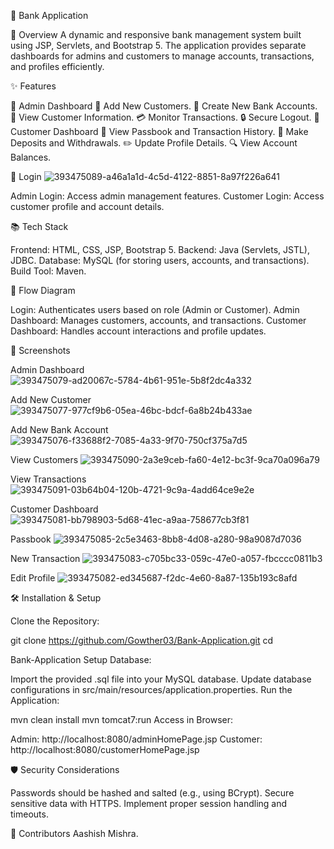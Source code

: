 🏦 Bank Application

🚀 Overview A dynamic and responsive bank management system built using
JSP, Servlets, and Bootstrap 5. The application provides separate
dashboards for admins and customers to manage accounts, transactions,
and profiles efficiently.

✨ Features

🔑 Admin Dashboard 👤 Add New Customers. 💼 Create New Bank Accounts. 📝
View Customer Information. 💳 Monitor Transactions. 🔒 Secure Logout. 👥
Customer Dashboard 📖 View Passbook and Transaction History. 💸 Make
Deposits and Withdrawals. ✏️ Update Profile Details. 🔍 View Account
Balances.

🔐 Login
![393475089-a46a1a1d-4c5d-4122-8851-8a97f226a641](https://github.com/user-attachments/assets/0b46722c-bfd4-4b05-ac94-35b1d69bb8c8)

Admin Login: Access admin management features. Customer Login: Access
customer profile and account details.

📚 Tech Stack

Frontend: HTML, CSS, JSP, Bootstrap 5. Backend: Java (Servlets, JSTL),
JDBC. Database: MySQL (for storing users, accounts, and transactions).
Build Tool: Maven.


🔗 Flow Diagram

Login: Authenticates users based on role (Admin or Customer). Admin
Dashboard: Manages customers, accounts, and transactions. Customer
Dashboard: Handles account interactions and profile updates.


📸 Screenshots 

Admin Dashboard
![393475079-ad20067c-5784-4b61-951e-5b8f2dc4a332](https://github.com/user-attachments/assets/2dcf5b4b-53d4-425c-92e9-ba225c8859cf)

Add New Customer
![393475077-977cf9b6-05ea-46bc-bdcf-6a8b24b433ae](https://github.com/user-attachments/assets/48926533-767a-41e2-aef3-7414eaf399b2)

Add New Bank Account
![393475076-f33688f2-7085-4a33-9f70-750cf375a7d5](https://github.com/user-attachments/assets/eb8828b1-3e8d-4a62-b07b-d76188ded898)

View Customers
![393475090-2a3e9ceb-fa60-4e12-bc3f-9ca70a096a79](https://github.com/user-attachments/assets/8b09b8eb-754e-495f-867c-8abca653b7e3)

View Transactions
![393475091-03b64b04-120b-4721-9c9a-4add64ce9e2e](https://github.com/user-attachments/assets/c5e56528-b28e-4e6a-9157-b043fb92beeb)

Customer Dashboard
![393475081-bb798903-5d68-41ec-a9aa-758677cb3f81](https://github.com/user-attachments/assets/ebd8df1e-ef48-4ea0-9177-bb3ba4195eb8)

Passbook
![393475085-2c5e3463-8bb8-4d08-a280-98a9087d7036](https://github.com/user-attachments/assets/825a49e0-b73e-4525-b7ef-70ccb09d5b15)

New Transaction
![393475083-c705bc33-059c-47e0-a057-fbcccc0811b3](https://github.com/user-attachments/assets/c54edf7d-46ff-4bdf-9804-354adecea031)

Edit Profile
![393475082-ed345687-f2dc-4e60-8a87-135b193c8afd](https://github.com/user-attachments/assets/39b68d83-161c-4aa4-b329-3b65e9ab2286)



🛠️ Installation & Setup

Clone the Repository:

git clone https://github.com/Gowther03/Bank-Application.git cd


Bank-Application Setup Database:

Import the provided .sql file into your MySQL database. Update database
configurations in src/main/resources/application.properties. Run the
Application:

mvn clean install mvn tomcat7:run Access in Browser:

Admin: http://localhost:8080/adminHomePage.jsp Customer:
http://localhost:8080/customerHomePage.jsp


🛡️ Security Considerations

Passwords should be hashed and salted (e.g., using BCrypt). Secure
sensitive data with HTTPS. Implement proper session handling and
timeouts.

🙌 Contributors Aashish Mishra.
